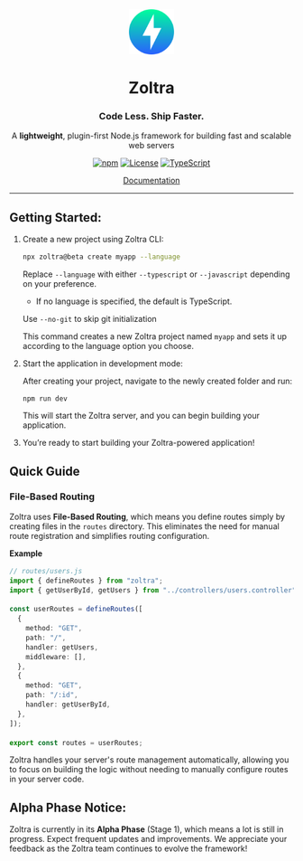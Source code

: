 <div align='center'>
  <img alt="Zoltra" src='https://raw.githubusercontent.com/zoltrajs/zoltra/main/meta/zoltrajs-logo.png' width="80" height="80" />
  <h1>Zoltra</h1>
  <h3>Code Less. Ship Faster.</h3>
  <p>A <strong>lightweight</strong>, plugin-first Node.js framework for building fast and scalable web servers</p>
  
  [![npm](https://img.shields.io/npm/v/zoltra?color=2962FF)](https://www.npmjs.com/package/zoltra)
  [![License](https://img.shields.io/badge/license-MIT-6200EA)](LICENSE)
  [![TypeScript](https://img.shields.io/badge/%3C%2F%3E-TypeScript-007ACC)](https://www.typescriptlang.org/)

[Documentation]()

<!-- [BenchMark]() -->

</div>

---

## Getting Started:

1. Create a new project using Zoltra CLI:

   ```bash
   npx zoltra@beta create myapp --language
   ```

   Replace `--language` with either `--typescript` or `--javascript` depending on your preference.

   - If no language is specified, the default is TypeScript.

   Use `--no-git` to skip git initialization

   This command creates a new Zoltra project named `myapp` and sets it up according to the language option you choose.

2. Start the application in development mode:

   After creating your project, navigate to the newly created folder and run:

   ```
   npm run dev
   ```

   This will start the Zoltra server, and you can begin building your application.

3. You’re ready to start building your Zoltra-powered application!

## Quick Guide

### File-Based Routing

Zoltra uses **File-Based Routing**, which means you define routes simply by creating files in the `routes` directory. This eliminates the need for manual route registration and simplifies routing configuration.

**Example**

```ts
// routes/users.js
import { defineRoutes } from "zoltra";
import { getUserById, getUsers } from "../controllers/users.controller";

const userRoutes = defineRoutes([
  {
    method: "GET",
    path: "/",
    handler: getUsers,
    middleware: [],
  },
  {
    method: "GET",
    path: "/:id",
    handler: getUserById,
  },
]);

export const routes = userRoutes;
```

Zoltra handles your server's route management automatically, allowing you to focus on building the logic without needing to manually configure routes in your server code.

<!-- For more detailed instructions, visit our documentation. -->

## Alpha Phase Notice:

Zoltra is currently in its **Alpha Phase** (Stage 1), which means a lot is still in progress. Expect frequent updates and improvements. We appreciate your feedback as the Zoltra team continues to evolve the framework!
